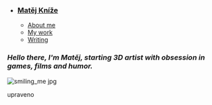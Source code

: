 - ### [Matěj Kníže](https://matej-knize.github.io/english-for-designers/03-content-first/)
    - [About me](about.md)
    - [My work](work.md)
    - [Writing](writing.md)





### ***Hello there, I'm Matěj, starting 3D artist with obsession in games, films and humor.***

![smiling_me jpg](smiling_me.JPG)

upraveno

